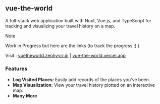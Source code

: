 ## vue-the-world

A full-stack web application built with Nuxt, Vue.js, and TypeScript for tracking and visualizing your travel history on a map.

> [!NOTE]
> Work in Progress but here are the links (to track the progress :) )

Visit : [vuetheworld.zephyyrr.in](https://vuetheworld.zephyyrr.in) | [vue-the-world.vercel.app](https://vue-the-world.vercel.app)

### Features

- **Log Visited Places:** Easily add records of the places you've been.
- **Map Visualization:** View your travel history plotted on an interactive map.
- **Many More** 
